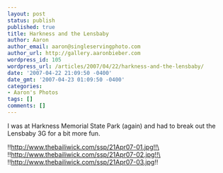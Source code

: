 ```yaml
---
layout: post
status: publish
published: true
title: Harkness and the Lensbaby
author: Aaron
author_email: aaron@singleservingphoto.com
author_url: http://gallery.aaronbieber.com
wordpress_id: 105
wordpress_url: /articles/2007/04/22/harkness-and-the-lensbaby/
date: '2007-04-22 21:09:50 -0400'
date_gmt: '2007-04-23 01:09:50 -0400'
categories:
- Aaron's Photos
tags: []
comments: []
---
```

I was at Harkness Memorial State Park (again) and had to break out the
Lensbaby 3G for a bit more fun.

!!http://www.thebailiwick.com/ssp/21Apr07-01.jpg!!\
 !!http://www.thebailiwick.com/ssp/21Apr07-02.jpg!!\
 !!http://www.thebailiwick.com/ssp/21Apr07-03.jpg!!
